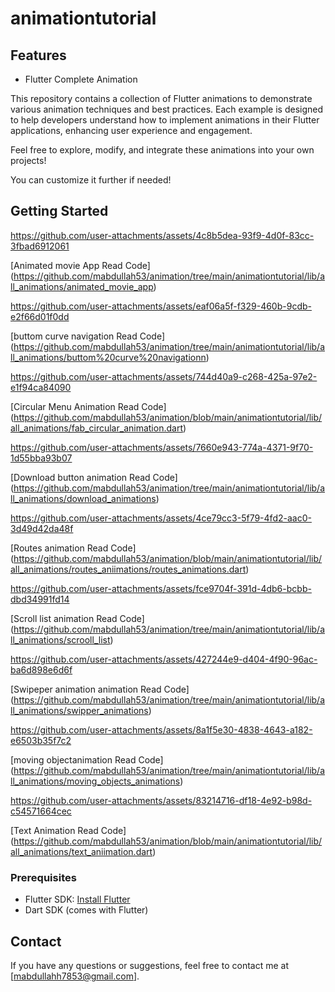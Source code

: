 
# animationtutorial

## Features

- Flutter Complete Animation


  
This repository contains a collection of Flutter animations to demonstrate various animation techniques and best practices. Each example is designed to help developers understand how to implement animations in their Flutter applications, enhancing user experience and engagement.

Feel free to explore, modify, and integrate these animations into your own projects!

You can customize it further if needed!

## Getting Started

https://github.com/user-attachments/assets/4c8b5dea-93f9-4d0f-83cc-3fbad6912061

[Animated movie App Read Code]
(https://github.com/mabdullah53/animation/tree/main/animationtutorial/lib/all_animations/animated_movie_app)


https://github.com/user-attachments/assets/eaf06a5f-f329-460b-9cdb-e2f66d01f0dd

[buttom curve navigation Read Code]
(https://github.com/mabdullah53/animation/tree/main/animationtutorial/lib/all_animations/buttom%20curve%20navigationn)


https://github.com/user-attachments/assets/744d40a9-c268-425a-97e2-e1f94ca84090

[Circular Menu Animation Read Code]
(https://github.com/mabdullah53/animation/blob/main/animationtutorial/lib/all_animations/fab_circular_animation.dart)


https://github.com/user-attachments/assets/7660e943-774a-4371-9f70-1d55bba93b07

[Download button animation Read Code]
(https://github.com/mabdullah53/animation/tree/main/animationtutorial/lib/all_animations/download_animations)


https://github.com/user-attachments/assets/4ce79cc3-5f79-4fd2-aac0-3d49d42da48f

[Routes animation Read Code]
(https://github.com/mabdullah53/animation/blob/main/animationtutorial/lib/all_animations/routes_aniimations/routes_animations.dart)


https://github.com/user-attachments/assets/fce9704f-391d-4db6-bcbb-dbd34991fd14

[Scroll list animation Read Code]
(https://github.com/mabdullah53/animation/tree/main/animationtutorial/lib/all_animations/scrooll_list)


https://github.com/user-attachments/assets/427244e9-d404-4f90-96ac-ba6d898e6d6f

[Swipeper animation animation Read Code]
(https://github.com/mabdullah53/animation/tree/main/animationtutorial/lib/all_animations/swipper_animations)


https://github.com/user-attachments/assets/8a1f5e30-4838-4643-a182-e6503b35f7c2


[moving objectanimation Read Code]
(https://github.com/mabdullah53/animation/tree/main/animationtutorial/lib/all_animations/moving_objects_animations)


https://github.com/user-attachments/assets/83214716-df18-4e92-b98d-c54571664cec

[Text Animation Read Code]
(https://github.com/mabdullah53/animation/blob/main/animationtutorial/lib/all_animations/text_aniimation.dart)






### Prerequisites

- Flutter SDK: [Install Flutter](https://flutter.dev/docs/get-started/install)
- Dart SDK (comes with Flutter)


## Contact

If you have any questions or suggestions, feel free to contact me at [mabdullahh7853@gmail.com].
 

 

 
